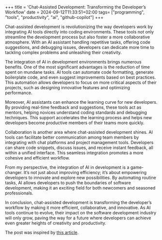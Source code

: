 +++
title = 'Chat-Assisted Development: Transforming the Developer’s Workflow'
date = 2024-09-12T11:33:51+02:00
tags= ["programming", "tools", "productivity", "ai", "github-copilot"]
+++

Chat-assisted development is revolutionizing the way developers work by integrating AI tools directly into coding environments. These tools not only streamline the development process but also foster a more collaborative atmosphere. With an AI assistant handling repetitive tasks, offering code suggestions, and debugging issues, developers can dedicate more time to tackling complex problems and unleashing their creativity.

The integration of AI in development environments brings numerous benefits. One of the most significant advantages is the reduction of time spent on mundane tasks. AI tools can automate code formatting, generate boilerplate code, and even suggest improvements based on best practices. This automation allows developers to focus on more critical aspects of their projects, such as designing innovative features and optimizing performance.

Moreover, AI assistants can enhance the learning curve for new developers. By providing real-time feedback and suggestions, these tools act as mentors, helping novices understand coding standards and debugging techniques. This support accelerates the learning process and helps new developers become productive members of their teams more quickly.

Collaboration is another area where chat-assisted development shines. AI tools can facilitate better communication among team members by integrating with chat platforms and project management tools. Developers can share code snippets, discuss issues, and receive instant feedback, all within a unified interface. This seamless integration promotes a more cohesive and efficient workflow.

From my perspective, the integration of AI in development is a game-changer. It’s not just about improving efficiency; it’s about empowering developers to innovate and explore new possibilities. By automating routine tasks, AI allows developers to push the boundaries of software development, making it an exciting field for both newcomers and seasoned professionals.

In conclusion, chat-assisted development is transforming the developer’s workflow by making it more efficient, collaborative, and innovative. As AI tools continue to evolve, their impact on the software development industry will only grow, paving the way for a future where developers can achieve even greater heights of creativity and productivity.

The post was inspired by [this article](https://sourcegraph.com/blog/chat-oriented-programming-in-action).
